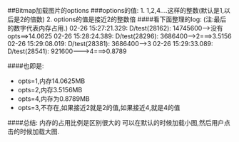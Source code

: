 ##Bitmap加载图片的options
###options的值:
	1. 1,2,4....这样的整数(默认是1,以后是2的倍数)
	2. options的值是接近2的整数倍
####看下面整理的log:
	(注:最后的数字代表内存占用.)
	02-26 15:27:21.329: D/test(28162): 14745600-->没有opts==>14.0625
	02-26 15:28:24.389: D/test(28296): 3686400-->2===>3.5156
	02-26 15:29:08.019: D/test(28381): 3686400-->3
	02-26 15:29:33.089: D/test(28541): 921600--->4===>0.8789

####也即是:
- opts=1,内存14.0625MB
- opts=2,内存3.5156MB
- opts=4,内存为0.8789MB
- opts=3,不存在,如果接近2就是2的值,如果接近4,就是4的值

####总结:
	内存的占用比例是区别很大的
	可以在默认的时候加载小图,然后用户点击的时候加载大图.